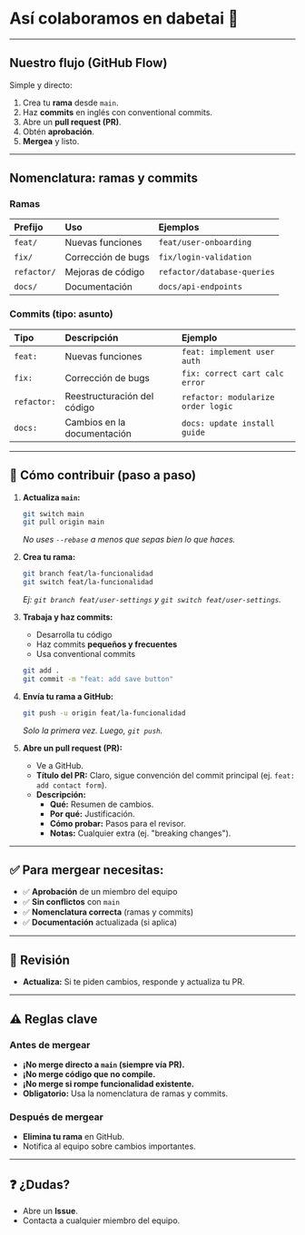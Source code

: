 # Así colaboramos en dabetai 🤖

---

## Nuestro flujo (GitHub Flow)

Simple y directo:

1.  Crea tu **rama** desde `main`.
2.  Haz **commits** en inglés con conventional commits.
3.  Abre un **pull request (PR)**.
4.  Obtén **aprobación**.
5.  **Mergea** y listo.

---

## Nomenclatura: ramas y commits

### Ramas

| Prefijo     | Uso                | Ejemplos                    |
| :---------- | :----------------- | :-------------------------- |
| `feat/`     | Nuevas funciones   | `feat/user-onboarding`      |
| `fix/`      | Corrección de bugs | `fix/login-validation`      |
| `refactor/` | Mejoras de código  | `refactor/database-queries` |
| `docs/`     | Documentación      | `docs/api-endpoints`        |

### Commits (tipo: asunto)

| Tipo        | Descripción                 | Ejemplo                            |
| :---------- | :-------------------------- | :--------------------------------- |
| `feat:`     | Nuevas funciones            | `feat: implement user auth`        |
| `fix:`      | Corrección de bugs          | `fix: correct cart calc error`     |
| `refactor:` | Reestructuración del código | `refactor: modularize order logic` |
| `docs:`     | Cambios en la documentación | `docs: update install guide`       |

---

## 🚀 Cómo contribuir (paso a paso)

1.  **Actualiza `main`:**

    ```bash
    git switch main
    git pull origin main
    ```

    _No uses `--rebase` a menos que sepas bien lo que haces._

2.  **Crea tu rama:**

    ```bash
    git branch feat/la-funcionalidad
    git switch feat/la-funcionalidad
    ```

    _Ej: `git branch feat/user-settings` y `git switch feat/user-settings`._

3.  **Trabaja y haz commits:**

    - Desarrolla tu código
    - Haz commits **pequeños y frecuentes**
    - Usa conventional commits

    ```bash
    git add .
    git commit -m "feat: add save button"
    ```

4.  **Envía tu rama a GitHub:**

    ```bash
    git push -u origin feat/la-funcionalidad
    ```

    _Solo la primera vez. Luego, `git push`._

5.  **Abre un pull request (PR):**
    - Ve a GitHub.
    - **Título del PR:** Claro, sigue convención del commit principal (ej. `feat: add contact form`).
    - **Descripción:**
      - **Qué:** Resumen de cambios.
      - **Por qué:** Justificación.
      - **Cómo probar:** Pasos para el revisor.
      - **Notas:** Cualquier extra (ej. "breaking changes").

---

## ✅ Para mergear necesitas:

- ✅ **Aprobación** de un miembro del equipo
- ✅ **Sin conflictos** con `main`
- ✅ **Nomenclatura correcta** (ramas y commits)
- ✅ **Documentación** actualizada (si aplica)

---

## 💬 Revisión

- **Actualiza:** Si te piden cambios, responde y actualiza tu PR.

---

## ⚠️ Reglas clave

### Antes de mergear

- **¡No merge directo a `main` (siempre vía PR).**
- **¡No merge código que no compile.**
- **¡No merge si rompe funcionalidad existente.**
- **Obligatorio:** Usa la nomenclatura de ramas y commits.

### Después de mergear

- **Elimina tu rama** en GitHub.
- Notifica al equipo sobre cambios importantes.

---

## ❓ ¿Dudas?

- Abre un **Issue**.
- Contacta a cualquier miembro del equipo.
